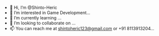 - 👋 Hi, I’m @Shinto-Heric
- 👀 I’m interested in Game Development...
- 🌱 I’m currently learning ...
- 💞️ I’m looking to collaborate on ...
- 📫 You can reach me at shintoheric123@gmail.com  or +91 8113913204...

<!---
Shinto-Heric/Shinto-Heric is a ✨ special ✨ repository because its `README.md` (this file) appears on your GitHub profile.
You can click the Preview link to take a look at your changes.
--->

